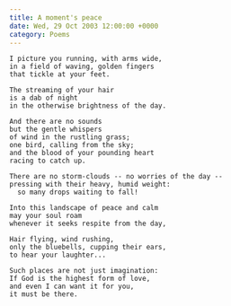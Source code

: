 ```yaml
---
title: A moment's peace
date: Wed, 29 Oct 2003 12:00:00 +0000
category: Poems
---
```


    I picture you running, with arms wide,  
    in a field of waving, golden fingers  
    that tickle at your feet.

    The streaming of your hair  
    is a dab of night  
    in the otherwise brightness of the day.

    And there are no sounds  
    but the gentle whispers  
    of wind in the rustling grass;  
    one bird, calling from the sky;  
    and the blood of your pounding heart  
    racing to catch up.

    There are no storm-clouds -- no worries of the day --  
    pressing with their heavy, humid weight:  
      so many drops waiting to fall!

    Into this landscape of peace and calm  
    may your soul roam  
    whenever it seeks respite from the day,

    Hair flying, wind rushing,  
    only the bluebells, cupping their ears,  
    to hear your laughter...

    Such places are not just imagination:  
    If God is the highest form of love,  
    and even I can want it for you,  
    it must be there.


